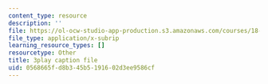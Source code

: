 ```yaml
---
content_type: resource
description: ''
file: https://ol-ocw-studio-app-production.s3.amazonaws.com/courses/18-01sc-single-variable-calculus-fall-2010/0568665fd8b345b5191602d3ee9586cf_JXPe2J069c.srt
file_type: application/x-subrip
learning_resource_types: []
resourcetype: Other
title: 3play caption file
uid: 0568665f-d8b3-45b5-1916-02d3ee9586cf
---
```

